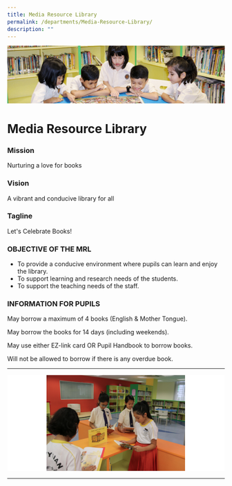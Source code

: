```yaml
---
title: Media Resource Library
permalink: /departments/Media-Resource-Library/
description: ""
---
```

![](/images/banner.gif)

Media Resource Library
======================

### Mission

  

Nurturing a love for books

  

### Vision

  

A vibrant and conducive library for all

  

### Tagline

  

Let's Celebrate Books!

  

### OBJECTIVE OF THE MRL

  

*   To provide a conducive environment where pupils can learn and enjoy the library.
*   To support learning and research needs of the students.
*   To support the teaching needs of the staff.

  

### INFORMATION FOR PUPILS

  

May borrow a maximum of 4 books (English & Mother Tongue).

May borrow the books for 14 days (including weekends).

May use either EZ-link card OR Pupil Handbook to borrow books.

Will not be allowed to borrow if there is any overdue book.

-----

![](/images/Media1.png)

------